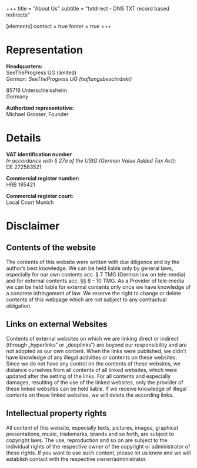 +++
title = "About Us"
subtitle = "txtdirect - DNS TXT record based redirects"

[elements]
  contact = true
  footer = true
+++

# Representation

**Headquarters:**  
SeeTheProgress UG (limited)  
*German: SeeTheProgress UG (haftungsbeschränkt)*  
  
85716 Unterschleissheim  
Germany  

**Authorized representative:**  
Michael Grosser, Founder

# Details

**VAT identification number**  
*In accordance with § 27a of the UStG (German Value Added Tax Act):*  
DE 272583521

**Commercial register number:**  
HRB 185421

**Commercial register court:**  
Local Court Munich

# Disclaimer

## Contents of the website

The contents of this website were written with due diligence and by the author’s best knowledge. We can be held liable only by general laws, especially for our own contents acc. § 7 TMG (German law on tele-media) and for external contents acc. §§ 8 – 10 TMG. As a Provider of tele-media we can be held liable for external contents only once we have knowledge of a concrete infringement of law. We reserve the right to change or delete contents of this webpage which are not subject to any contractual obligation.

## Links on external Websites

Contents of external websites on which we are linking direct or indirect (through „hyperlinks“ or „deeplinks“) are beyond our responsibility and are not adopted as our own content. When the links were published, we didn’t have knowledge of any illegal activities or contents on these websites. Since we do not have any control on the contents of these websites, we distance ourselves from all contents of all linked websites, which were updated after the setting of the links. For all contents and especially damages, resulting of the use of the linked websites, only the provider of these linked websites can be held liable. If we receive knowledge of illegal contents on these linked websites, we will delete the according links.

## Intellectual property rights

All content of this website, especially texts, pictures, images, graphical presentations, music, trademarks, brands and so forth, are subject to copyright laws. The use, reproduction and so on are subject to the individual rights of the respective owner of the copyright or administrator of these rights. If you want to use such content, please let us know and we will establish contact with the respective owner/administrator.
